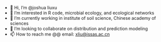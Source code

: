 - 👋 Hi, I’m @joshua liuxu
- 👀 I’m interested in R code, microbial ecology, and ecological networks
- 🌱 I’m currently working in institute of soil science, Chinese academy of sciences
- 💞️ I’m looking to collaborate on distribution and prediction modeling
- 📫 How to reach me @@ email: xliu@issas.ac.cn

<!---
joshualiuxu/joshualiuxu is a ✨ special ✨ repository because its `README.md` (this file) appears on your GitHub profile.
You can click the Preview link to take a look at your changes.
--->
